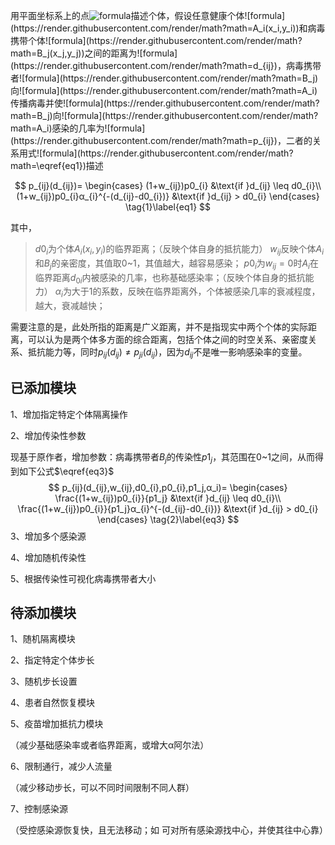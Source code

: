 用平面坐标系上的点![formula](https://render.githubusercontent.com/render/math?math=(x_i,y_i))描述个体，假设任意健康个体![formula](https://render.githubusercontent.com/render/math?math=A_i(x_i,y_i))和病毒携带个体![formula](https://render.githubusercontent.com/render/math?math=B_j(x_j,y_j))之间的距离为![formula](https://render.githubusercontent.com/render/math?math=d_{ij})，病毒携带者![formula](https://render.githubusercontent.com/render/math?math=B_j)向![formula](https://render.githubusercontent.com/render/math?math=A_i)传播病毒并使![formula](https://render.githubusercontent.com/render/math?math=B_j)向![formula](https://render.githubusercontent.com/render/math?math=A_i)感染的几率为![formula](https://render.githubusercontent.com/render/math?math=p_{ij})，二者的关系用式![formula](https://render.githubusercontent.com/render/math?math=\eqref{eq1})描述

$$
p_{ij}(d_{ij})=
\begin{cases}
(1+w_{ij})p0_{i}  &\text{if }d_{ij} \leq d0_{i}\\
(1+w_{ij})p0_{i}α_{i}^{-(d_{ij}-d0_{i})} &\text{if }d_{ij} > d0_{i}
\end{cases}
\tag{1}\label{eq1}
$$

其中，

> $d0_{i}$为个体$A_i(x_i,y_i)$的临界距离；（反映个体自身的抵抗能力）
> $w_{ij}$反映个体$A_i$和$B_j$的亲密度，其值取0~1，其值越大，越容易感染；
> $p0_{i}$为$w_{ij}=0$时$A_i$在临界距离$d_{0i}$内被感染的几率，也称基础感染率；（反映个体自身的抵抗能力）
> $α_i$为大于1的系数，反映在临界距离外，个体被感染几率的衰减程度，越大，衰减越快；

需要注意的是，此处所指的距离是广义距离，并不是指现实中两个个体的实际距离，可以认为是两个体多方面的综合距离，包括个体之间的时空关系、亲密度关系、抵抗能力等，同时$p_{ij} (d_{ij})≠p_{ji} (d_{ij})$，因为$d_{ij}$不是唯一影响感染率的变量。



## 已添加模块

1、增加指定特定个体隔离操作



2、增加传染性参数

现基于原作者，增加参数：病毒携带者$B_j$的传染性$p1_j$，其范围在0~1之间，从而得到如下公式$\eqref{eq3}$
$$
p_{ij}(d_{ij},w_{ij},d0_{i},p0_{i},p1_j,α_i)=
\begin{cases}
\frac{(1+w_{ij})p0_{i}}{p1_j}  &\text{if }d_{ij} \leq d0_{i}\\
\frac{(1+w_{ij})p0_{i}}{p1_j}α_{i}^{-(d_{ij}-d0_{i})} &\text{if }d_{ij} > d0_{i}
\end{cases}
\tag{2}\label{eq3}
$$
3、增加多个感染源



4、增加随机传染性



5、根据传染性可视化病毒携带者大小





## 待添加模块

1、随机隔离模块



2、指定特定个体步长



3、随机步长设置



4、患者自然恢复模块



5、疫苗增加抵抗力模块

（减少基础感染率或者临界距离，或增大α阿尔法）

6、限制通行，减少人流量

（减少移动步长，可以不同时间限制不同人群）

7、控制感染源

（受控感染源恢复快，且无法移动；如 可对所有感染源找中心，并使其往中心靠）
